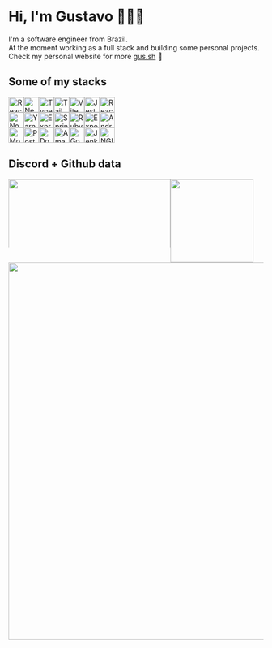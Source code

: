 
# Hi, I'm Gustavo 👨🏻‍💻 
<div>
	I'm a software engineer from Brazil.</br>
	At the moment working as a full stack and building some personal projects.</br>
	Check my personal website for more <a href="https://gus.sh/">gus.sh</a> 👾
</div>

## Some of my stacks
<div style="display: flex; flex-direction: row; justify-content: flex-center;">
  <img src="https://img.shields.io/badge/-React-0041a8?style=flat&logo=React&logoColor=white" height="30" alt="React" />
  <img src="https://img.shields.io/badge/-Next.js-0041a8?style=flat&logo=Next.js&logoColor=white" height="30" alt="NextJS" />
  <img src="https://img.shields.io/badge/-Typescript-0041a8?style=flat&logo=TypeScript&logoColor=white" height="30" alt="Typescript" />
  <img src="https://img.shields.io/badge/-Tailwind CSS-0041a8?style=flat&logo=TailwindCSS&logoColor=white" height="30" alt="Tailwind CSS" />
  <img src="https://img.shields.io/badge/-Vite-0041a8?style=flat&logo=Vite&logoColor=white" height="30" alt="Vite" />
  <img src="https://img.shields.io/badge/-Jest-0041a8?style=flat&logo=Jest&logoColor=white" height="30" alt="Jest" />
  <img src="https://img.shields.io/badge/-React Query-0041a8?style=flat&logo=ReactQuery&logoColor=white" height="30" alt="React Query" />
</div>

<div style="display: flex; flex-direction: row; justify-content: flex-center;">
  <img src="https://img.shields.io/badge/-Node.js-4900bf?style=flat&logo=Node.js&logoColor=white" height="30" alt="NodeJS" />
  <img src="https://img.shields.io/badge/-Yarn-4900bf?style=flat&logo=Yarn&logoColor=white" height="30" alt="Yarn" />
  <img src="https://img.shields.io/badge/-Express-4900bf?style=flat&logo=Express&logoColor=white" height="30" alt="ExpressJS" />
  <img src="https://img.shields.io/badge/-Spring-4900bf?style=flat&logo=Spring&logoColor=white" height="30" alt="Spring" />
  <img src="https://img.shields.io/badge/-RubyOnRails-4900bf?style=flat&logo=RubyonRails&logoColor=white" height="30" alt="Ruby on Rails" />
  <img src="https://img.shields.io/badge/-Expo-4900bf?style=flat&logo=Expo&logoColor=white" height="30" alt="Expo" />
  <img src="https://img.shields.io/badge/-Android Studio-4900bf?style=flat&logo=AndroidStudio&logoColor=white" height="30" alt="Android Studio" />  
</div>

<div style="display: flex; flex-direction: row; justify-content: flex-center;">
  <img src="https://img.shields.io/badge/-MongoDB-c70050?style=flat&logo=MongoDB&logoColor=white" height="30" alt="MongoDB" />
  <img src="https://img.shields.io/badge/-PostgreSQL-c70050?style=flat&logo=PostgreSQL&logoColor=white" height="30" alt="PostgreSQL" />
  <img src="https://img.shields.io/badge/-Docker-c70050?style=flat&logo=Docker&logoColor=white" height="30" alt="Docker" />  
  <img src="https://img.shields.io/badge/-AWS-c70050?style=flat&logo=AmazonAWS&logoColor=white" height="30" alt="Amazon AWS" />
  <img src="https://img.shields.io/badge/-Google Cloud-c70050?style=flat&logo=GoogleCloud&logoColor=white" height="30" alt="Google Cloud" />
  <img src="https://img.shields.io/badge/-Jenkins-c70050?style=flat&logo=Jenkins&logoColor=white" height="30" alt="Jenkins" />
  <img src="https://img.shields.io/badge/-NGINX-c70050?style=flat&logo=NGINX&logoColor=white" height="30" alt="NGINX" />
</div>

## Discord + Github data

<div style="display: flex; flex-direction: column">
  <div style="display: flex; flex-direction: row">
    <img
	style="min-width: 134px; max-height: 134px;"
	width="320"
        src="https://lanyard.kyrie25.me/api/166331543378198528?waveColor=9745F5&waveSpotifyColor=9745F5&theme=dark&bg=000000&animated=false&borderRadius=10px&&idleMessage=wow%20my%20spotify%20isn%27t%20playing%20anything%20right%20now?%20Im%20probably%20focused%20on%20my%20code%20then"
     />
     <img
	style="min-width: 164px;"
	height="164"
        src="https://streak-stats.demolab.com/?user=guustavocl&theme=midnight_purple&hide_border=true&date_format=M%20j%5B%2C%20Y%5D"
      />
   </div>
   <div style="display: flex; flex-direction: column">
      <img
	width="743"
        src="http://github-profile-summary-cards.vercel.app/api/cards/profile-details?username=guustavocl&theme=midnight_purple"
      />
   </div
</div>
